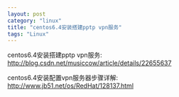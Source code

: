 ```yaml
---
layout: post
category: "linux"
title: "centos6.4安装搭建pptp vpn服务"
tags: "Linux"
---
```


centos6.4安装搭建pptp vpn服务:  
<http://blog.csdn.net/musiccow/article/details/22655637>  

centos6.4安装配置vpn服务器步骤详解:  
<http://www.jb51.net/os/RedHat/128137.html>
